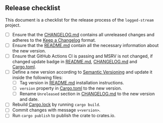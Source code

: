 ## Release checklist

This document is a checklist for the release process of the `logged-stream` project.

- [ ] Ensure that the [CHANGELOG.md](./CHANGELOG.md) contains all unreleased changes and adheres to the [Keep a Changelog](https://keepachangelog.com/en/1.1.0/) format.
- [ ] Ensure that the [README.md](./README.md) contain all the necessary information about the new version.
- [ ] Ensure that GitHub Actions CI is passing and MSRV is not changed, if changed update badge in [README.md](./README.md), [CHANGELOG.md](./CHANGELOG.md) and [Cargo.toml](./Cargo.toml).
- [ ] Define a new version according to [Semantic Versioning](https://semver.org/spec/v2.0.0.html) and update it inside the following files:
  - [ ] Tag version in [README.md](./README.md) installation instructions.
  - [ ] `version` property in [Cargo.toml](./Cargo.toml) to the new version.
  - [ ] Rename `Unreleased` section in [CHANGELOG.md](./CHANGELOG.md) to the new version and date.
- [ ] Rebuild [Cargo.lock](./Cargo.lock) by running `cargo build`.
- [ ] Commit changes with message `v<version>`.
- [ ] Run `cargo publish` to publish the crate to crates.io.

